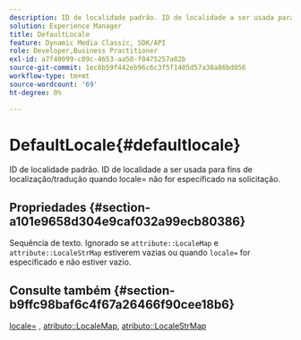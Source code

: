 ```yaml
---
description: ID de localidade padrão. ID de localidade a ser usada para fins de localização/tradução quando locale= não for especificado na solicitação.
solution: Experience Manager
title: DefaultLocale
feature: Dynamic Media Classic, SDK/API
role: Developer,Business Practitioner
exl-id: a7f40099-c89c-4653-aa50-f0475257a82b
source-git-commit: 1ec8b59f442eb96c6c3f5f1405d57a38a86bd056
workflow-type: tm+mt
source-wordcount: '69'
ht-degree: 0%

---
```


# DefaultLocale{#defaultlocale}

ID de localidade padrão. ID de localidade a ser usada para fins de localização/tradução quando locale= não for especificado na solicitação.

## Propriedades {#section-a101e9658d304e9caf032a99ecb80386}

Sequência de texto. Ignorado se `attribute::LocaleMap` e `attribute::LocaleStrMap` estiverem vazias ou quando `locale=` for especificado e não estiver vazio.

## Consulte também {#section-b9ffc98baf6c4f67a26466f90cee18b6}

[locale=](../../../../../is-api/http-ref/image-serving-api-ref/c-http-protocol-reference/c-command-reference/r-locale.md#reference-8a846b2fbc004a12821b956ed3b25cfb) ,  [atributo::LocaleMap](../../../../../is-api/image-catalog/image-serving-api-ref/c-image-catalog-reference/c-attributes-reference/r-localemap.md#reference-49bbf598f8ea47c3a563755cef306318),  [atributo::LocaleStrMap](../../../../../is-api/image-catalog/image-serving-api-ref/c-image-catalog-reference/c-attributes-reference/r-localestrmap.md#reference-98c42070a4bc4baf92537132be2b5b1e)
